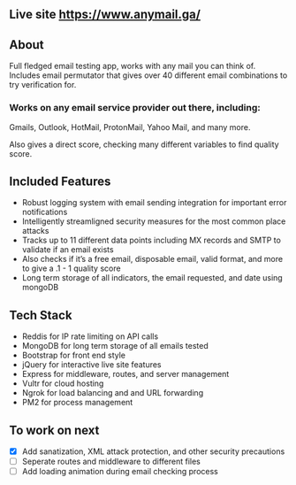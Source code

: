 ## Live site https://www.anymail.ga/
## About

Full fledged email testing app, works with any mail you can think of. Includes email permutator that gives over 40 different email combinations to try verification for.

### Works on any email service provider out there, including:

Gmails, Outlook, HotMail, ProtonMail, Yahoo Mail, and many more.

Also gives a direct score, checking many different variables to find quality score.

## Included Features

- Robust logging system with email sending integration for important error notifications
- Intelligently streamligned security measures for the most common place attacks
- Tracks up to 11 different data points including MX records and SMTP to validate if an email exists
- Also checks if it’s a free email, disposable email, valid format, and more to give a .1 - 1 quality score
- Long term storage of all indicators, the email requested, and date using mongoDB


## Tech Stack

- Reddis for IP rate limiting on API calls
- MongoDB for long term storage of all emails tested
- Bootstrap for front end style
- jQuery for interactive live site features
- Express for middleware, routes, and server management
- Vultr for cloud hosting 
- Ngrok for load balancing and and URL forwarding
- PM2 for process management 

## To work on next

- [x] Add sanatization, XML attack protection, and other security precautions
- [ ] Seperate routes and middleware to different files
- [ ] Add loading animation during email checking process
